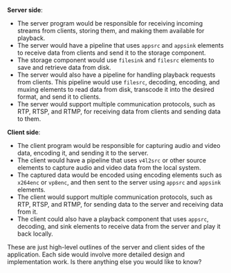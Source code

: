 **Server side**:

*   The server program would be responsible for receiving incoming streams from clients, storing them, and making them available for playback.
*   The server would have a pipeline that uses `appsrc` and `appsink` elements to receive data from clients and send it to the storage component.
*   The storage component would use `filesink` and `filesrc` elements to save and retrieve data from disk.
*   The server would also have a pipeline for handling playback requests from clients. This pipeline would use `filesrc`, decoding, encoding, and muxing elements to read data from disk, transcode it into the desired format, and send it to clients.
*   The server would support multiple communication protocols, such as RTP, RTSP, and RTMP, for receiving data from clients and sending data to them.

**Client side**:

*   The client program would be responsible for capturing audio and video data, encoding it, and sending it to the server.
*   The client would have a pipeline that uses `v4l2src` or other source elements to capture audio and video data from the local system.
*   The captured data would be encoded using encoding elements such as `x264enc` or `vp8enc`, and then sent to the server using `appsrc` and `appsink` elements.
*   The client would support multiple communication protocols, such as RTP, RTSP, and RTMP, for sending data to the server and receiving data from it.
*   The client could also have a playback component that uses `appsrc`, decoding, and sink elements to receive data from the server and play it back locally.

These are just high-level outlines of the server and client sides of the application. Each side would involve more detailed design and implementation work. Is there anything else you would like to know?